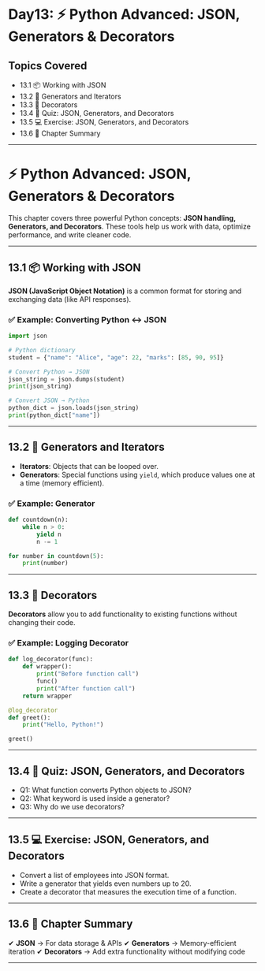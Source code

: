 # Day13: ⚡ Python Advanced: JSON, Generators & Decorators


## Topics Covered
- 13.1 📦 Working with JSON
- 13.2 🔄 Generators and Iterators
- 13.3 🎨 Decorators
- 13.4 📝 Quiz: JSON, Generators, and Decorators
- 13.5 💻 Exercise: JSON, Generators, and Decorators
- 13.6 📌 Chapter Summary

---

# ⚡ Python Advanced: JSON, Generators & Decorators

This chapter covers three powerful Python concepts: **JSON handling, Generators, and Decorators**. These tools help us work with data, optimize performance, and write cleaner code.

---

## 13.1 📦 Working with JSON

**JSON (JavaScript Object Notation)** is a common format for storing and exchanging data (like API responses).

### ✅ Example: Converting Python ↔ JSON

```python
import json  

# Python dictionary
student = {"name": "Alice", "age": 22, "marks": [85, 90, 95]}  

# Convert Python → JSON
json_string = json.dumps(student)  
print(json_string)  

# Convert JSON → Python
python_dict = json.loads(json_string)  
print(python_dict["name"])  
```

---

## 13.2 🔄 Generators and Iterators

* **Iterators**: Objects that can be looped over.
* **Generators**: Special functions using `yield`, which produce values one at a time (memory efficient).

### ✅ Example: Generator

```python
def countdown(n):
    while n > 0:
        yield n
        n -= 1

for number in countdown(5):
    print(number)
```

---

## 13.3 🎨 Decorators

**Decorators** allow you to add functionality to existing functions without changing their code.

### ✅ Example: Logging Decorator

```python
def log_decorator(func):
    def wrapper():
        print("Before function call")
        func()
        print("After function call")
    return wrapper

@log_decorator
def greet():
    print("Hello, Python!")

greet()
```

---

## 13.4 📝 Quiz: JSON, Generators, and Decorators

* Q1: What function converts Python objects to JSON?
* Q2: What keyword is used inside a generator?
* Q3: Why do we use decorators?

---

## 13.5 💻 Exercise: JSON, Generators, and Decorators

* Convert a list of employees into JSON format.
* Write a generator that yields even numbers up to 20.
* Create a decorator that measures the execution time of a function.

---

## 13.6 📌 Chapter Summary

✔ **JSON** → For data storage & APIs
✔ **Generators** → Memory-efficient iteration
✔ **Decorators** → Add extra functionality without modifying code

---
